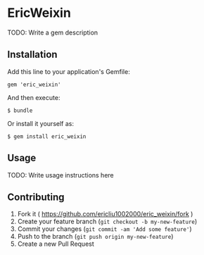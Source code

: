 # EricWeixin

TODO: Write a gem description

## Installation

Add this line to your application's Gemfile:

    gem 'eric_weixin'

And then execute:

    $ bundle

Or install it yourself as:

    $ gem install eric_weixin

## Usage

TODO: Write usage instructions here

## Contributing

1. Fork it ( https://github.com/ericliu1002000/eric_weixin/fork )
2. Create your feature branch (`git checkout -b my-new-feature`)
3. Commit your changes (`git commit -am 'Add some feature'`)
4. Push to the branch (`git push origin my-new-feature`)
5. Create a new Pull Request


